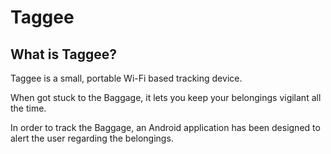 # Taggee
## What is Taggee?
Taggee is a small, portable Wi-Fi based tracking device.

When got stuck to the Baggage, it lets you keep your belongings vigilant all the time.

In order to track the Baggage, an Android application has been designed to alert the user regarding the belongings.

